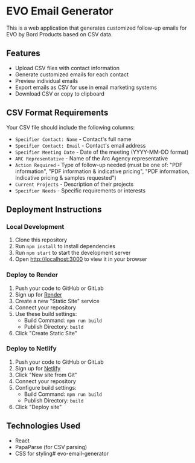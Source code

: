 # EVO Email Generator

This is a web application that generates customized follow-up emails for EVO by Bord Products based on CSV data.

## Features

- Upload CSV files with contact information
- Generate customized emails for each contact
- Preview individual emails
- Export emails as CSV for use in email marketing systems
- Download CSV or copy to clipboard

## CSV Format Requirements

Your CSV file should include the following columns:
- `Specifier Contact: Name` - Contact's full name
- `Specifier Contact: Email` - Contact's email address
- `Specifier Meeting Date` - Date of the meeting (YYYY-MM-DD format)
- `ARC Representative` - Name of the Arc Agency representative
- `Action Required` - Type of follow-up needed (must be one of: "PDF information", "PDF information & indicative pricing", "PDF information, Indicative pricing & samples requested")
- `Current Projects` - Description of their projects
- `Specifier Needs` - Specific requirements or interests

## Deployment Instructions

### Local Development

1. Clone this repository
2. Run `npm install` to install dependencies
3. Run `npm start` to start the development server
4. Open [http://localhost:3000](http://localhost:3000) to view it in your browser

### Deploy to Render

1. Push your code to GitHub or GitLab
2. Sign up for [Render](https://render.com)
3. Create a new "Static Site" service
4. Connect your repository
5. Use these build settings:
   - Build Command: `npm run build`
   - Publish Directory: `build`
6. Click "Create Static Site"

### Deploy to Netlify

1. Push your code to GitHub or GitLab
2. Sign up for [Netlify](https://netlify.com)
3. Click "New site from Git"
4. Connect your repository
5. Configure build settings:
   - Build Command: `npm run build`
   - Publish Directory: `build`
6. Click "Deploy site"

## Technologies Used

- React
- PapaParse (for CSV parsing)
- CSS for styling# evo-email-generator
